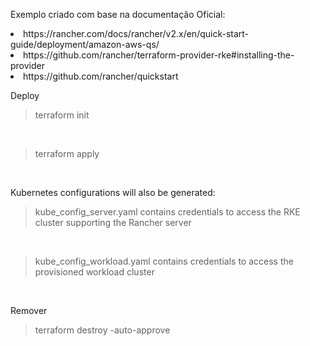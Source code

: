 Exemplo criado com base na documentação Oficial: 

<li> https://rancher.com/docs/rancher/v2.x/en/quick-start-guide/deployment/amazon-aws-qs/

<li> https://github.com/rancher/terraform-provider-rke#installing-the-provider

<li> https://github.com/rancher/quickstart

Deploy

> terraform init
<br>

> terraform apply
<br>

Kubernetes configurations will also be generated:

> kube_config_server.yaml contains credentials to access the RKE cluster supporting the Rancher server
<br>

> kube_config_workload.yaml contains credentials to access the provisioned workload cluster
<br>

Remover

> terraform destroy -auto-approve
